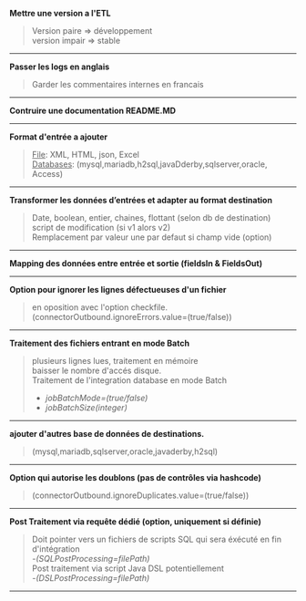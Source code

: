 **Mettre une version a l'ETL**  

>Version paire => développement  
>version impair => stable
<hr>

**Passer les logs en anglais**  

>Garder les commentaires internes en francais  
<hr>

**Contruire une documentation README.MD**
<hr>

**Format d'entrée a ajouter**  

><u>File</u>: XML, HTML, json, Excel  
><u>Databases</u>: (mysql,mariadb,h2sql,javaDderby,sqlserver,oracle, Access)
<hr>

**Transformer les données d’entrées et adapter au format destination**  

>Date, boolean, entier, chaines, flottant (selon db de destination)  
>script de modification (si v1 alors v2)  
>Remplacement par valeur une par defaut si champ vide (option)  
<hr>

**Mapping des données entre entrée et sortie (fieldsIn & FieldsOut)**  
<hr>

**Option pour ignorer les lignes défectueuses d'un fichier**  
>en oposition avec l'option checkfile. (connectorOutbound.ignoreErrors.value=(true/false))  
<hr>

**Traitement des fichiers entrant en mode Batch**  
>plusieurs lignes lues, traitement en mémoire  
>baisser le nombre d'accés disque.  
>Traitement de l'integration database en mode Batch  
>- *jobBatchMode=(true/false)*  
>- *jobBatchSize(integer)*  
<hr>

**ajouter d'autres base de données de destinations.**  
>(mysql,mariadb,sqlserver,oracle,javaderby,h2sql)
<hr>

**Option qui autorise les doublons (pas de contrôles via hashcode)**  
>(connectorOutbound.ignoreDuplicates.value=(true/false))  
<hr>

**Post Traitement via requête dédié (option, uniquement si définie)**  
>Doit pointer vers un fichiers de scripts SQL qui sera éxécuté en fin d'intégration  
>-*(SQLPostProcessing=filePath)*  
>Post traitement via script Java DSL potentiellement  
>-*(DSLPostProcessing=filePath)*  
<hr>
